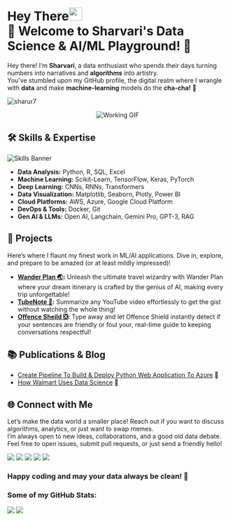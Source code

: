 # Hey There<img src="https://github.com/sharur7/sharur7-profile-readme/blob/master/wave.gif" width="30px"><br>🌟 Welcome to Sharvari's Data Science & AI/ML Playground! 🌟
Hey there! I’m **Sharvari**, a data enthusiast who spends their days turning numbers into narratives and **algorithms** into artistry. <br>
You’ve stumbled upon my GitHub profile, the digital realm where I wrangle with **data** and make **machine-learning** models do the **cha-cha!** 💃

<p align="left"> <img src="https://komarev.com/ghpvc/?username=sharur7" alt="sharur7" /> </p> 

<div align="center">
  <img src="https://user-images.githubusercontent.com/74038190/212747903-e9bdf048-2dc8-41f9-b973-0e72ff07bfba.gif" alt="Working GIF"/>
</div>


## 🛠️ Skills & Expertise
![Skills Banner](https://github.com/Anmol-Baranwal/Cool-GIFs-For-GitHub/assets/74038190/d48893bd-0757-481c-8d7e-ba3e163feae7)
- **Data Analysis:** Python, R, SQL, Excel 
- **Machine Learning:** Scikit-Learn, TensorFlow, Keras, PyTorch 
- **Deep Learning:** CNNs, RNNs, Transformers 
- **Data Visualization:** Matplotlib, Seaborn, Plotly, Power BI
- **Cloud Platforms:** AWS, Azure, Google Cloud Platform 
- **DevOps & Tools:** Docker, Git
- **Gen AI & LLMs:** Open AI, Langchain, Gemini Pro, GPT-3, RAG 

## 🚀 Projects

Here’s where I flaunt my finest work in ML/AI applications. Dive in, explore, and prepare to be amazed (or at least mildly impressed)!

- **[Wander Plan 🌏](https://wanderplan.streamlit.app/):** Unleash the ultimate travel wizardry with Wander Plan where your dream itinerary is crafted by the genius of AI, making every trip unforgettable!
- **[TubeNote 📝](https://tubenote.streamlit.app/):** Summarize any YouTube video effortlessly to get the gist without watching the whole thing!
- **[Offence Sheild ❎](https://offenceshield.vercel.app/):** Type away and let Offence Shield instantly detect if your sentences are friendly or foul your, real-time guide to keeping conversations respectful!

## 📚 Publications & Blog

- [Create Pipeline To Build & Deploy Python Web Application To Azure](https://sharur7.medium.com/create-pipeline-to-build-deploy-python-web-application-to-azure-eb71c14a34b3) 🔩
- [How Walmart Uses Data Science](https://sharur7.medium.com/how-walmart-uses-data-science-e82e707d0a1b) 🛒

## 🌐 Connect with Me

Let’s make the data world a smaller place! Reach out if you want to discuss algorithms, analytics, or just want to swap memes. <br> I’m always open to new ideas, collaborations, and a good old data debate. <br>Feel free to open issues, submit pull requests, or just send a friendly hello!

[<img src="https://img.shields.io/badge/twitter-%231DA1F2.svg?&style=for-the-badge&logo=X&logoColor=white" />](https://twitter.com/aree_yarr_sharu) 
[<img src="https://img.shields.io/badge/linkedin-%230077B5.svg?&style=for-the-badge&logo=linkedin&logoColor=white" />](https://www.linkedin.com/in/sharvari-raut-a62a99171/) 
[<img src ="https://img.shields.io/badge/Gmail-%23E4405F.svg?&style=for-the-badge&logo=gmail&logoColor=white">](mailto:contact.sharuraut7official@gmail.com)
[<img src ="https://img.shields.io/badge/Quora-%23E4405F.svg?&style=for-the-badge&logo=quora&logoColor=red%22">](https://www.quora.com/profile/Sharvari-Raut-5)
[<img src ="https://img.shields.io/badge/Medium-%23000000.svg?&style=for-the-badge&logo=medium&logoColor=white">](https://medium.com/@sharur7)



### Happy coding and may your data always be clean! 🚀


### Some of my GitHub Stats:
<p>
    <img src="https://github-readme-stats.vercel.app/api?username=sharur7&show_icons=true&theme=tokyonight&line_height=40">
    <img src="https://github-readme-stats.vercel.app/api/top-langs/?username=sharur7&theme=tokyonight">
</p>

